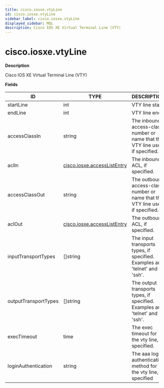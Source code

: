 ```yaml
---
title: cisco.iosxe.vtyLine
id: cisco.iosxe.vtyLine
sidebar_label: cisco.iosxe.vtyLine
displayed_sidebar: MQL
description: Cisco IOS XE Virtual Terminal Line (VTY)
---
```


# cisco.iosxe.vtyLine

**Description**

Cisco IOS XE Virtual Terminal Line (VTY)

**Fields**

| ID                   | TYPE                                                          | DESCRIPTION                                                                    |
| -------------------- | ------------------------------------------------------------- | ------------------------------------------------------------------------------ |
| startLine            | int                                                           | VTY line start                                                                 |
| endLine              | int                                                           | VTY line end                                                                   |
| accessClassIn        | string                                                        | The inbound access-class number or name that the VTY line uses, if specified.  |
| aclIn                | [cisco.iosxe.accessListEntry](cisco.iosxe.accesslistentry.md) | The inbound ACL, if specified.                                                 |
| accessClassOut       | string                                                        | The outbound access-class number or name that the VTY line uses, if specified. |
| aclOut               | [cisco.iosxe.accessListEntry](cisco.iosxe.accesslistentry.md) | The outbound ACL, if specified.                                                |
| inputTransportTypes  | &#91;&#93;string                                              | The input transports types, if specified. Examples are 'telnet' and 'ssh'.     |
| outputTransportTypes | &#91;&#93;string                                              | The output transports types, if specified. Examples are 'telnet' and 'ssh'.    |
| execTimeout          | time                                                          | The exec timeout for the vty line, if specified.                               |
| loginAuthentication  | string                                                        | The aaa login authentication method for the vty line, if specified             |
